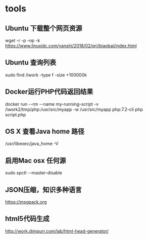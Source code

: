 # tools

## Ubuntu 下载整个网页资源
wget -r -p -np -k https://www.linuxidc.com/yanshi/2018/02/qrj/biaobai/index.html

## Ubuntu 查询列表
sudo find /iwork -type f -size +100000k

## Docker运行PHP代码返回结果
docker run --rm --name my-running-script -v /iwork2/tmp/php:/usr/src/myapp -w /usr/src/myapp php:7.2-cli php script.php

## OS X 查看Java home 路径
/usr/libexec/java_home -V

## 启用Mac osx 任何源

sudo spctl --master-disable

## JSON压缩，知识多种语言
https://msgpack.org

## html5代码生成
http://work.dimpurr.com/lab/html-head-generator/
